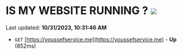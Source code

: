 # IS MY WEBSITE RUNNING ? [![](https://img.shields.io/static/v1?label=Sponsor&message=%E2%9D%A4&logo=GitHub&color=%23fe8e86)](https://github.com/sponsors/<username>)

Last updated: **10/31/2023, 10:31:46 AM**

- `GET` [https://youssefservice.me](https://youssefservice.me) - **Up** (852ms)
